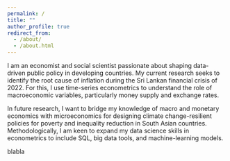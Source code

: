 ```yaml
---
permalink: /
title: ""
author_profile: true
redirect_from: 
  - /about/
  - /about.html
---
```


I am an economist and social scientist passionate about shaping data-driven public policy in developing countries. My current research seeks to identify the root cause of inflation during the Sri Lankan financial crisis of 2022. For this, I use time-series econometrics to understand the role of macroeconomic variables, particularly money supply and exchange rates.

In future research, I want to bridge my knowledge of macro and monetary economics with microeconomics for designing climate change-resilient policies for poverty and inequality reduction in South Asian countries. Methodologically, I am keen to expand my data science skills in econometrics to include SQL, big data tools, and machine-learning models. 

blabla



  



  



  



  




